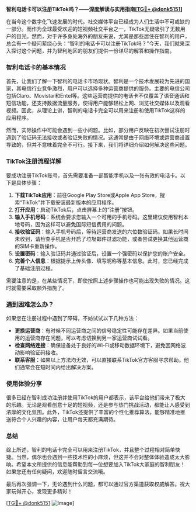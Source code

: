 **智利电话卡可以注册TikTok吗？——深度解读与实用指南[[TG💪+ @donk5151](https://t.me/s/donk5151)]**

在当今这个数字化飞速发展的时代，社交媒体平台已经成为人们生活中不可或缺的一部分。而作为全球最受欢迎的短视频社交平台之一，TikTok无疑吸引了无数用户的目光。然而，对于许多身处海外的朋友来说，尤其是那些居住在智利的用户，总会有一个疑问萦绕心头：“智利的电话卡可以注册TikTok吗？”今天，我们就来深入探讨这个问题，并为智利地区的朋友们提供一份详尽的解答和操作指南。

### 智利电话卡的基本情况

首先，让我们了解一下智利的电话卡市场现状。智利是一个技术发展较为先进的国家，其电信行业竞争激烈，用户可以选择多种运营商提供的服务。主要的电信公司包括Claro、Movistar和Entel等。这些运营商提供的电话卡不仅覆盖了语音通话和短信功能，还支持数据流量服务，使得用户能够轻松上网、浏览社交媒体以及观看视频。因此，从理论上讲，智利的电话卡完全可以用来注册和使用TikTok这样的应用程序。

然而，实际操作中可能会遇到一些小问题。比如，部分用户反映在初次尝试注册时遇到了验证码无法接收或者验证失败的情况。这通常是由于网络环境或运营商设置导致的，但并不意味着完全不可行。接下来，我们将详细介绍如何解决这些问题。

### TikTok注册流程详解

要成功注册TikTok账号，首先需要准备一部智能手机以及一张有效的电话卡。以下是具体步骤：

1. **下载TikTok应用**：前往Google Play Store或Apple App Store，搜索“TikTok”并下载安装最新版本的应用程序。
2. **打开应用**：启动TikTok后，点击屏幕上的“注册”按钮。
3. **输入手机号码**：系统会要求您输入一个可用的手机号码。这里建议使用智利本地号码，因为这样可以避免国际短信费用的问题。
4. **接收验证码**：输入手机号码后，等待运营商发送的六位数验证码。如果长时间未收到，请检查手机是否开启了垃圾邮件过滤功能，或者尝试更换其他运营商的SIM卡重新操作。
5. **设置密码**：输入验证码并通过验证后，设置一个强密码以保护您的账户安全。
6. **完善个人信息**：根据提示上传头像、填写昵称等基本信息。此时，您已经完成了基础注册过程。

需要注意的是，在某些情况下，即使按照上述步骤操作也可能出现失败的情况。这时就需要采取额外措施了。

### 遇到困难怎么办？

如果您在注册过程中遇到了障碍，不妨试试以下几种方法：

- **更换运营商**：有时候不同运营商之间的信号稳定性可能存在差异。如果当前使用的运营商存在问题，可以考虑切换到另一家运营商试试看。
- **检查网络连接**：确保设备处于良好的Wi-Fi或移动数据环境下，避免因网络波动影响验证码接收。
- **联系客服**：如果以上方法均无效，可以直接联系TikTok官方客服寻求帮助。他们通常会在短时间内给出解决方案。

### 使用体验分享

很多已经在智利成功注册并使用TikTok的用户都表示，该平台给他们带来了极大的乐趣。无论是观看创意十足的短视频，还是参与热门挑战活动，都能让人感受到浓厚的文化氛围。此外，TikTok还提供了丰富的个性化推荐算法，能够精准地推送符合个人兴趣的内容，让用户每天都充满期待。

### 总结

综上所述，智利的电话卡完全可以用来注册TikTok，并且整个过程相对简单快捷。当然，偶尔也会遇到一些技术性的小麻烦，但这并不会对整体体验造成太大影响。希望本文所提供的信息能帮助到每一位想要加入TikTok大家庭的智利朋友！如果您还有任何疑问，欢迎随时留言交流哦。

最后再次强调一下，无论遇到什么问题，都可以通过官方渠道获取权威解答。祝大家玩得开心，发现更多精彩！

[[TG💪+ @donk5151](https://t.me/s/donk5151) ![Image](https://i.postimg.cc/rwNCRYN7/Snipaste-2025-04-30-17-27-05.png)]